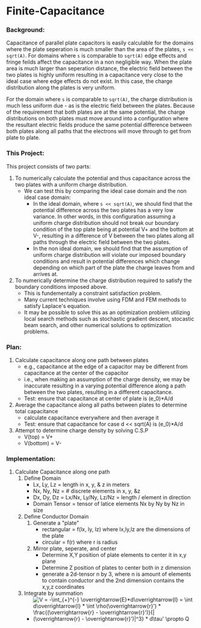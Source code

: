 # Finite-Capacitance

### Background:
Capacitance of parallel plate capacitors is easily calculable for the domains where the plate seperation is much smaller than the area of the plates, `s << sqrt(A)`. For domains where `s` is comparable to `sqrt(A)` edge effects and fringe feilds affect the capacitance in a non negligible way. When the plate area is much larger than seperation distance, the electric field between the two plates is highly uniform resulting in a capacitance very close to the ideal case where edge effects do not exist. In this case, the charge distribution along the plates is very uniform.

For the domain where `s` is comparable to `sqrt(A)`, the charge distribution is much less uniform due - as is the electric field between the plates. Because of the requirement that both plates are at the same potential, the charge distributions on both plates must move around into a configuration where the resultant electric fields produce the same potential difference between both plates along all paths that the electrons will move through to get from plate to plate. 

### This Project:
This project consists of two parts: 
1) To numerically calculate the potential and thus capacitance across the two plates with a uniform charge distribution. 
    - We can test this by comparing the ideal case domain and the non ideal case domain:
        - In the ideal domain, where `s << sqrt(A)`, we should find that the potential difference across the two plates has a very low variance. In other words, in this configuration assuming a uniform charge distribution should not break our boundary condition of the top plate being at potential V+ and the bottom at V-, resulting in a difference of V between the two plates along all paths through the electric field between the two plates.
        - In the non ideal domain, we should find that the assumption of uniform charge distribution will violate our imposed boundary conditions and result in potential differences which change depending on which part of the plate the charge leaves from and arrives at.
2) To numerically determine the charge distribution required to satisfy the boundary conditions imposed above. 
    - This is fundementally a constraint satisfaction problem. 
    - Many current techniques involve using FDM and FEM methods to satisfy Laplace's equation.
    - It may be possible to solve this as an optimization problem utilizing local search methods such as stochastic gradient descent, stocastic beam search, and other numerical solutions to optimization problems.

### Plan:
1) Calculate capacitance along one path between plates
    - e.g., capacitance at the edge of a capacitor may be different from capacitance at the center of the capacitor
    - i.e., when making an assumption of the charge density, we may be inaccurate resulting in a varying potential difference along a path between the two plates, resulting in a different capacitance.
    - Test: ensure that capacitance at center of plate is (e_0)*A/d
2) Average the capacitance along all paths between plates to determine total capacitance 
    - calculate capacitance everywhere and then average it
    - Test: ensure that capacitance for case d << sqrt(A) is (e_0)*A/d
3) Attempt to determine charge density by solving C.S.P
    - V(top) = V+
    - V(bottom) = V-
    
### Implementation:
1) Calculate Capacitance along one path
    1) Define Domain
        - Lx, Ly, Lz = length in x, y, & z in meters
        - Nx, Ny, Nz = # discrete elements in x, y, &z
        - Dx, Dy, Dz = Lx/Nx, Ly/Ny, Lz/Nz = length / element in direction 
        - Domain Tensor = tensor of latice elements Nx by Ny by Nz in size
    2) Define Conductor Domain
        1) Generate a "plate"
            - rectangular = f(lx, ly, lz) where lx,ly,lz are the dimensions of the plate 
            - circular = f(r) where r is radius
        2) Mirror plate, seperate, and center
            - Determine X,Y position of plate elements to center it in x,y plane
            - Determine Z position of plates to center both in z dimension
            - generate a 2d-tensor n by 3, where n is amount of elements to contain conductor and the 2nd dimension contains the x,y,z coordinates
    3) Integrate by summation
        - ![V = -\int_{+}^{-} \overrightarrow{E}*d\overrightarrow{l} = \int d\overrightarrow{l} * \int \rho(\overrightarrow{r}') * \frac{(\overrightarrow{r} - \overrightarrow{r}')}{|(\overrightarrow{r} - \overrightarrow{r}')|^3} * d\tau'  \propto Q](https://cloud.githubusercontent.com/assets/10381896/25315834/c2687750-2829-11e7-9740-15bf097ded52.gif)
